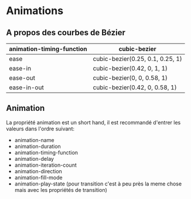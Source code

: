 # Animations

## A propos des courbes de Bézier
| animation-timing-function | cubic-bezier |
|-----|-----|
| ease | cubic-bezier(0.25, 0.1, 0.25, 1) |
| ease-in | cubic-bezier(0.42, 0, 1, 1) |
| ease-out | cubic-bezier(0, 0, 0.58, 1) |
| ease-in-out | cubic-bezier(0.42, 0, 0.58, 1) |

## Animation
La propriété animation est un short hand, il est recommandé d'entrer les valeurs dans l'ordre suivant:
- animation-name
- animation-duration
- animation-timing-function
- animation-delay
- animation-iteration-count
- animation-direction
- animation-fill-mode
- animation-play-state
(pour transition c'est à peu près la meme chose mais avec les propriétés de transition)